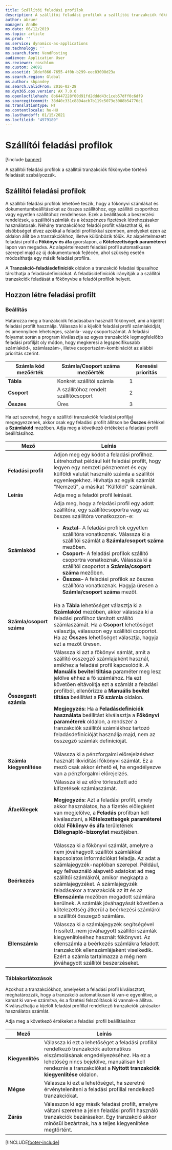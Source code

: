 ```yaml
---
title: Szállítói feladási profilok
description: A szállítói feladási profilok a szállítói tranzakciók főkönyvbe történő feladását szabályozzák.
author: abruer
manager: AnnBe
ms.date: 06/12/2019
ms.topic: article
ms.prod: ''
ms.service: dynamics-ax-applications
ms.technology: ''
ms.search.form: VendPosting
audience: Application User
ms.reviewer: roschlom
ms.custom: 24691
ms.assetid: 18def866-7655-4f0b-b299-eec83098d23a
ms.search.region: Global
ms.author: shpandey
ms.search.validFrom: 2016-02-28
ms.dyn365.ops.version: AX 7.0.0
ms.openlocfilehash: 8b6447228f00d91fd2dddd43c1ceb57dff0c6df9
ms.sourcegitcommit: 38d40c331c8894acb7b119c5073e3088b54776c1
ms.translationtype: HT
ms.contentlocale: hu-HU
ms.lasthandoff: 01/15/2021
ms.locfileid: "4979189"
---
```

# <a name="vendor-posting-profiles"></a>Szállítói feladási profilok

[!include [banner](../includes/banner.md)]

A szállítói feladási profilok a szállítói tranzakciók főkönyvbe történő feladását szabályozzák.

<a name="vendor-posting-profiles"></a>Szállítói feladási profilok
-----------------------

A szállítói feladási profilok lehetővé teszik, hogy a főkönyvi számlákat és dokumentumbeállításokat az összes szállítóhoz, egy szállítói csoporthoz vagy egyetlen szállítóhoz rendelhesse. Ezek a beállítások a beszerzési rendelések, a szállítói számlák és a készpénzes fizetések létrehozásakor használatosak. Néhány tranzakcióhoz feladói profilt választhat ki, és elsőbbséget élvez azokkal a feladói profilokkal szemben, amelyeket ezen az oldalon állít be a tranzakciókhoz, illetve különbözik tőlük. Az alapértelmezett feladási profil a **Főkönyv és áfa** gyorslapon, a **Kötelezettségek paraméterei** lapon van megadva. Az alapértelmezett feladási profil automatikusan szerepel majd az új dokumentumok fejlécén, ahol szükség esetén módosíthatja egy másik feladási profilra.

A **Tranzakció-feladásdefiníciók** oldalon a tranzakció feladási típusaihoz társíthatja a feladásdefiníciókat. A feladásidefiníciók irányítják a a szállítói tranzakciók feladását a főkönyvbe a feladói profilok helyett.

## <a name="creating-a-posting-profile"></a>Hozzon létre feladási profilt
### <a name="setup"></a>**Beállítás**

Határozza meg a tranzakciók feladásában használt főkönyvet, ami a kijelölt feladási profilt használja. Válassza ki a kijelölt feladási profil számlakódját, és amennyiben lehetséges, számla- vagy csoportszámát. A feladási folyamat során a program kiválasztja az egyes tranzakciók legmegfelelőbb feladási profilját oly módon, hogy megkeresi a legspecifikusabb számlakód-, számlaszám-, illetve csoportszám-kombinációt az alábbi prioritás szerint.

| **Számla kód** mezőérték | **Számla/Csoport száma** mezőérték        | Keresési prioritás |
|------------------------------|---------------------------------------------|-----------------|
| **Tábla**                    | Konkrét szállítói számla                     | 1               |
| **Csoport**                    | A szállítóhoz rendelt szállítócsoport | 2               |
| **Összes**                      | Üres                                       | 3               |

Ha azt szeretné, hogy a szállítói tranzakciók feladási profiljai megegyezzenek, akkor csak egy feladási profilt állítson be **Összes** értékkel a **Számlakód** mezőben. Adja meg a következő értékeket a feladási profil beállításához.

<table>
<thead>
<tr class="header">
<th>Mező</th>
<th>Leírás</th>
</tr>
</thead>
<tbody>
<tr class="odd">
<td><strong>Feladási profil</strong></td>
<td>Adjon meg egy kódot a feladási profilhoz. Létrehozhat például két feladási profilt, hogy legyen egy nemzeti pénznemet és egy külföldi valutát használó számla a szállítói egyenlegekhez. Hívhatja az egyik számlát "Nemzeti", a másikat "Külföldi" számlának.</td>
</tr>
<tr class="even">
<td><strong>Leírás</strong></td>
<td>Adja meg a feladói profil leírását.</td>
</tr>
<tr class="odd">
<td><strong>Számlakód</strong></td>
<td>Adja meg, hogy a feladási profil egy adott szállítóra, egy szállítócsoportra vagy az összes szállítóra vonatkozzon-e:
<ul>
<li><strong>Asztal</strong>– A feladási profilok egyetlen szállítóra vonatkoznak. Válassza ki a szállítói számlát a <strong>Számla/csoport száma</strong> mezőben.</li>
<li><strong>Csoport</strong>– A feladási profilok szállító csoportra vonatkoznak. Válassza ki a szállítói csoportot a <strong>Számla/csoport száma</strong> mezőben.</li>
<li><strong>Összes</strong>– A feladási profilok az összes szállítóra vonatkoznak. Hagyja üresen a <strong>Számla/csoport száma</strong> mezőt.</li>
</ul></td>
</tr>
<tr class="even">
<td><strong>Számla/csoport száma</strong></td>
<td>Ha a <strong>Tábla</strong> lehetőséget választja ki a <strong>Számlakód</strong> mezőben, akkor válassza ki a feladási profilhoz társított szállító számlaszámát. Ha a <strong>Csoport</strong> lehetőséget választja, válasszon egy szállítói csoportot. Ha az <strong>Összes</strong> lehetőséget választja, hagyja ezt a mezőt üresen.</td>
</tr>
<tr class="odd">
<td><strong>Összegzett számla</strong></td>
<td>Válassza ki azt a főkönyvi sámlát, amit a szállító összegző számlajaként használ, amikhez a feladási profil kapcsolódik. A <strong>Manuális bevitel tiltása</strong> paraméter meg lesz jelölve ehhez a fő számlához. Ha ezt követően eltávolítja ezt a számlát a feladási profilból, ellenőrizze a <strong>Manuális bevitel tiltása</strong> beállítást a <strong>Fő számla</strong> oldalon. 
<p><strong>Megjegyzés:</strong> Ha a <strong>Feladásdefiníciók használata</strong> beállítást kiválasztja a <strong>Főkönyvi paraméterek</strong> oldalon, a rendszer a tranzakciók szállítói számlákhoz tartozó feladásdefinícióját használja majd, nem az összegző számlák definícióját.</p>
</td>
</tr>
<tr class="even">
<td><strong>Számla kiegyenlítése</strong></td>
<td>Válassza ki a pénzforgalmi előrejelzéshez használt likviditási főkönyvi számlát. Ez a mező csak akkor érhető el, ha engedélyezve van a pénzforgalmi előrejelzés.</td>
</tr>
<tr class="odd">
<td><strong>Áfaelőlegek</strong></td>
<td>Válassza ki az előre törlesztett adó kifizetések számlaszámát.
<p><strong>Megjegyzés:</strong> Azt a feladási profilt, amely akkor használatos, ha a fizetés előlegként van megjelölve, a <strong>Feladás</strong> profilban kell kiválasztani, a <strong>Kötelezettségek paraméterei</strong> oldal <strong>Főkönyv és áfa</strong> területének <strong>Előlegnapló-bizonylat</strong> mezőjében.</p>
</td>
</tr>
<tr class="even">
<td><strong>Beérkezés</strong></td>
<td>Válassza ki a főkönyvi számlát, amelyre a nem jóváhagyott szállítói számlákkal kapcsolatos információkat feladja. Az adat a számlajegyzék-naplóban szerepel. Például, egy felhasználó alapvető adatokat ad meg szállítói számlákról, amikor megkapta a számlajegyzéket. A számlajegyzék feladásakor a tranzakciók az itt és az <strong>Ellenszámla</strong> mezőben megadott számlára kerülnek. A számlák jóváhagyását követően a kötelezettség átkerül a beérkezési számláról a szállítói összegző számlára.</td>
</tr>
<tr class="odd">
<td><strong>Ellenszámla</strong></td>
<td>Válassza ki a számlajegyzék segítségével frissített, nem jóváhagyott szállítói számlák kiegyenlítéséhez használt főkönyvet. Az ellenszámla a beérkezés számlákra feladott tranzakciók ellenszámlájaként viselkedik. Ezért a számla tartalmazza a még nem jóváhagyott szállítói beszerzéseket.</td>
</tr>
</tbody>
</table>


### <a name="table-restrictions"></a>**Táblakorlátozások**

Azokhoz a tranzakciókhoz, amelyeket a feladási profil kiválasztott, meghatározzák, hogy a tranzakció automatikusan ki van-e egyenlítve, a kamat ki van-e számítva, és a fizetési felszólítások ki vannak-e állítva. Kiválaszthatja a kijelölt feladási profillal rendelkező tranzakciók zárásakor használatos számlát.

Adja meg a következő értékeket a feladási profil beállításához

| Mező          | Leírás                                                                                                                                                                                                    |
|----------------|----------------------------------------------------------------------------------------------------------------------------------------------------------------------------------------------------------------|
| **Kiegyenlítés** | Válassza ki ezt a lehetőséget a feladási profillal rendelkező tranzakciók automatikus elszámolásának engedélyezéséhez. Ha ez a lehetőség nincs bejelölve, manuálisan kell rendeznie a tranzakciókat a **Nyitott tranzakciók kiegyenlítése** oldalon. |
| **Mégse**     | Válassza ki ezt a lehetőséget, ha szeretné érvényteleníteni a feladási profillal rendelkező tranzakciókat.                                                                                                               |
| **Zárás**      | Válasszon ki egy másik feladási profilt, amelyre váltani szeretne a jelen feladási profilt használó tranzakciók bezárásakor. Egy tranzakció akkor minősül bezártnak, ha a teljes kiegyenlítése megtörtént.                                       |


[!INCLUDE[footer-include](../../includes/footer-banner.md)]